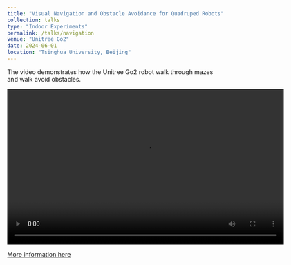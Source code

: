 ```yaml
---
title: "Visual Navigation and Obstacle Avoidance for Quadruped Robots"
collection: talks
type: "Indoor Experiments"
permalink: /talks/navigation
venue: "Unitree Go2"
date: 2024-06-01
location: "Tsinghua University, Beijing"
---
```


The video demonstrates how the Unitree Go2 robot walk through mazes and walk avoid obstacles.

<video width="640" height="360" controls>
  <source src="https://tenthousandrain.github.io/images/nav.mp4" type="video/mp4">
  Your browser does not support the video tag.
</video>

[More information here](https://11chens.github.io/SLR/)
